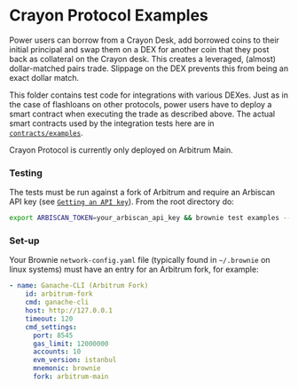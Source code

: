 # Crayon Protocol Examples

Power users can borrow from a Crayon Desk, add borrowed coins to their initial principal and swap them on a DEX for another coin that they post back as collateral on the Crayon desk. This creates a leveraged, (almost) dollar-matched pairs trade. Slippage on the DEX prevents this from being an exact dollar match.

This folder contains test code for integrations with various DEXes. Just as in the case of flashloans on other protocols, power users have to deploy a smart contract when executing the trade as described above. The actual smart contracts used by the integration tests here are in [`contracts/examples`](../contracts/examples/).

Crayon Protocol is currently only deployed on Arbitrum Main.

### Testing

The tests must be run against a fork of Arbitrum and require an Arbiscan API key (see [`Getting an API key`](https://docs.arbiscan.io/getting-started/viewing-api-usage-statistics)). From the root directory do:

```bash
export ARBISCAN_TOKEN=your_arbiscan_api_key && brownie test examples --network arbitrum-fork
```
### Set-up

Your Brownie `network-config.yaml` file (typically found in `~/.brownie` on linux systems) must have an entry for an Arbitrum fork, for example:

```yaml
- name: Ganache-CLI (Arbitrum Fork)
    id: arbitrum-fork
    cmd: ganache-cli
    host: http://127.0.0.1
    timeout: 120 
    cmd_settings:
      port: 8545
      gas_limit: 12000000
      accounts: 10
      evm_version: istanbul
      mnemonic: brownie
      fork: arbitrum-main
```